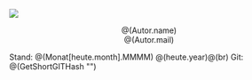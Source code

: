 ![](/images/titelbild-s.png)<br />
<p style="text-align: center">
@(Autor.name)<br />
@(Autor.mail)


Stand: @(Monat[heute.month].MMMM) @(heute.year)@(br)
Git: @(GetShortGITHash "")
</p>


